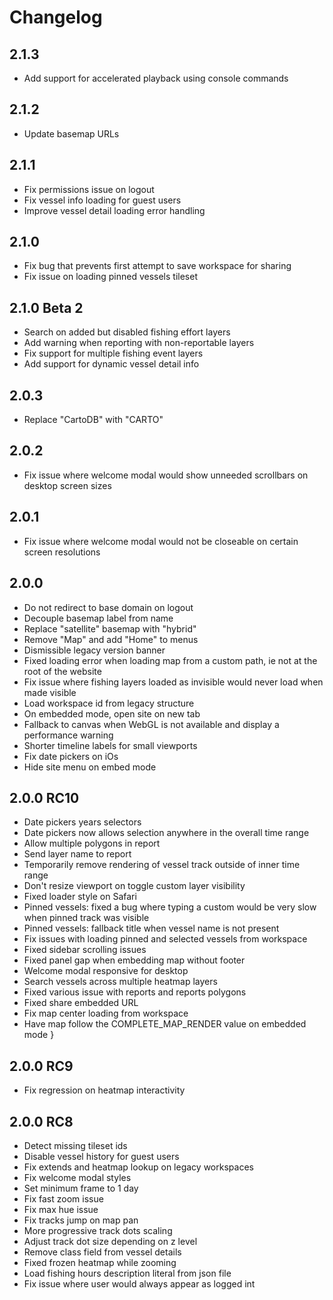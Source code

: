 # Changelog

## 2.1.3
- Add support for accelerated playback using console commands

## 2.1.2
- Update basemap URLs

## 2.1.1
- Fix permissions issue on logout
- Fix vessel info loading for guest users
- Improve vessel detail loading error handling

## 2.1.0
- Fix bug that prevents first attempt to save workspace for sharing
- Fix issue on loading pinned vessels tileset

## 2.1.0 Beta 2
- Search on added but disabled fishing effort layers
- Add warning when reporting with non-reportable layers
- Fix support for multiple fishing event layers
- Add support for dynamic vessel detail info

## 2.0.3
- Replace "CartoDB" with "CARTO"

## 2.0.2
- Fix issue where welcome modal would show unneeded scrollbars on desktop screen sizes

## 2.0.1
- Fix issue where welcome modal would not be closeable on certain screen resolutions

## 2.0.0
- Do not redirect to base domain on logout
- Decouple basemap label from name
- Replace "satellite" basemap with "hybrid"
- Remove "Map" and add "Home" to menus
- Dismissible legacy version banner
- Fixed loading error when loading map from a custom path, ie not at the root of the website
- Fix issue where fishing layers loaded as invisible would never load when made visible
- Load workspace id from legacy structure
- On embedded mode, open site on new tab
- Fallback to canvas when WebGL is not available and display a performance warning
- Shorter timeline labels for small viewports
- Fix date pickers on iOs
- Hide site menu on embed mode

## 2.0.0 RC10
- Date pickers years selectors
- Date pickers now allows selection anywhere in the overall time range
- Allow multiple polygons in report
- Send layer name to report
- Temporarily remove rendering of vessel track outside of inner time range
- Don't resize viewport on toggle custom layer visibility
- Fixed loader style on Safari
- Pinned vessels: fixed a bug where typing a custom would be very slow when pinned track was visible
- Pinned vessels: fallback title when vessel name is not present
- Fix issues with loading pinned and selected vessels from workspace
- Fixed sidebar scrolling issues
- Fixed panel gap when embedding map without footer
- Welcome modal responsive for desktop
- Search vessels across multiple heatmap layers
- Fixed various issue with reports and reports polygons
- Fixed share embedded URL
- Fix map center loading from workspace
- Have map follow the COMPLETE_MAP_RENDER value on embedded mode
}
## 2.0.0 RC9
- Fix regression on heatmap interactivity

## 2.0.0 RC8
- Detect missing tileset ids
- Disable vessel history for guest users
- Fix extends and heatmap lookup on legacy workspaces
- Fix welcome modal styles
- Set minimum frame to 1 day
- Fix fast zoom issue
- Fix max hue issue
- Fix tracks jump on map pan
- More progressive track dots scaling
- Adjust track dot size depending on z level
- Remove class field from vessel details
- Fixed frozen heatmap while zooming
- Load fishing hours description literal from json file
- Fix issue where user would always appear as logged int

